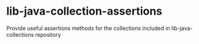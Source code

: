# lib-java-collection-assertions
Provide useful assertions methods for the collections included in lib-java-collections repository
